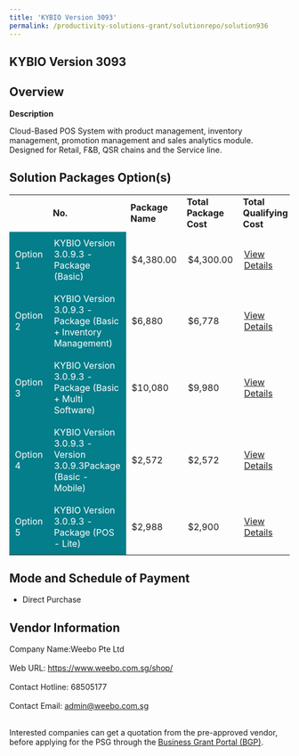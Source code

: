 ```yaml
---
title: 'KYBIO Version 3093'
permalink: /productivity-solutions-grant/solutionrepo/solution936
---
```


## KYBIO Version 3093

## Overview

**Description**

Cloud-Based POS System with product management, inventory management, promotion management and sales analytics module. Designed for Retail, F&B, QSR chains and the Service line.

## Solution Packages Option(s)

<table>
<th>
<td><b>No.</b></td>
<td><b>Package Name</b></td>
<td><b>Total Package Cost</b></td>
<td><b>Total Qualifying Cost</b></td>
<td><b>Solution Details</b></td>
</th>
<tr>
<td style='padding: 10px; background-color: #037E8A; color: #FFFFFF;'>Option 1</td>
<td style='padding: 10px; background-color: #037E8A; color: #FFFFFF;'>KYBIO Version 3.0.9.3 - Package (Basic)</td>
<td style='padding: 10px;'>$4,380.00</td>
<td style='padding: 10px;'>$4,300.00</td>
<td style='padding: 10px;'><a href='https://www.gobusiness.gov.sg/images/psg/Desensitised_Weebo_Annex_3_CR_wef_28_Jan_2021_Part_1.pdf' target='_blank'>View Details</a></td>
</tr>
<tr>
<td style='padding: 10px; background-color: #037E8A; color: #FFFFFF;'>Option 2</td>
<td style='padding: 10px; background-color: #037E8A; color: #FFFFFF;'>KYBIO Version 3.0.9.3 - Package (Basic + Inventory Management)</td>
<td style='padding: 10px;'>$6,880</td>
<td style='padding: 10px;'>$6,778</td>
<td style='padding: 10px;'><a href='https://www.gobusiness.gov.sg/images/psg/Desensitised_Weebo_Annex_3_CR_wef_28_Jan_2021_Part_2.pdf' target='_blank'>View Details</a></td>
</tr>
<tr>
<td style='padding: 10px; background-color: #037E8A; color: #FFFFFF;'>Option 3</td>
<td style='padding: 10px; background-color: #037E8A; color: #FFFFFF;'>KYBIO Version 3.0.9.3 - Package (Basic + Multi Software)</td>
<td style='padding: 10px;'>$10,080</td>
<td style='padding: 10px;'>$9,980</td>
<td style='padding: 10px;'><a href='https://www.gobusiness.gov.sg/images/psg/Desensitised_Weebo_Annex_3_CR_wef_28_Jan_2021_Part_3.pdf' target='_blank'>View Details</a></td>
</tr>
<tr>
<td style='padding: 10px; background-color: #037E8A; color: #FFFFFF;'>Option 4</td>
<td style='padding: 10px; background-color: #037E8A; color: #FFFFFF;'>KYBIO Version 3.0.9.3 - Version 3.0.9.3Package (Basic - Mobile)               </td>
<td style='padding: 10px;'>$2,572</td>
<td style='padding: 10px;'>$2,572</td>
<td style='padding: 10px;'><a href='https://www.gobusiness.gov.sg/images/psg/Desensitised_Weebo_Annex_3_CR_wef_28_Jan_2021_Part_4.pdf' target='_blank'>View Details</a></td>
</tr>
<tr>
<td style='padding: 10px; background-color: #037E8A; color: #FFFFFF;'>Option 5</td>
<td style='padding: 10px; background-color: #037E8A; color: #FFFFFF;'>KYBIO Version 3.0.9.3 - Package (POS - Lite)</td>
<td style='padding: 10px;'>$2,988</td>
<td style='padding: 10px;'>$2,900</td>
<td style='padding: 10px;'><a href='https://www.gobusiness.gov.sg/images/psg/Desensitised_Weebo_Annex_3_CR_wef_28_Jan_2021_Part_5.pdf' target='_blank'>View Details</a></td>
</tr>
</table>

## Mode and Schedule of Payment

 - Direct Purchase

## Vendor Information

 Company Name:Weebo Pte Ltd <br><br>Web URL: https://www.weebo.com.sg/shop/ <br><br>Contact Hotline: 68505177 <br><br>Contact Email: admin@weebo.com.sg <br><br>

Interested companies can get a quotation from the pre-approved vendor, before applying for the PSG through the <a href='https://www.businessgrants.gov.sg/' target='_blank' rel='noopener'>Business Grant Portal (BGP)</a>.

<script src="/jquery/resize-tables.js"></script>
